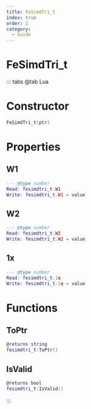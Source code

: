 ```yaml
---
title: FeSimdTri_t
index: true
order: 2
category:
  - Guide
---
```


# FeSimdTri_t

::: tabs
@tab Lua
# Constructor
```lua
FeSimdTri_t(ptr)
```
# Properties
## W1 
```lua
--- @type number
Read: fesimdtri_t.W1
Write: fesimdtri_t.W1 = value
```
## W2 
```lua
--- @type number
Read: fesimdtri_t.W2
Write: fesimdtri_t.W2 = value
```
## 1x 
```lua
--- @type number
Read: fesimdtri_t.1x
Write: fesimdtri_t.1x = value
```
# Functions
## ToPtr
```lua
@returns string
fesimdtri_t:ToPtr()
```
## IsValid
```lua
@returns bool
fesimdtri_t:IsValid()
```

:::